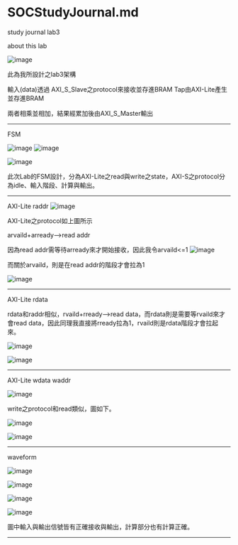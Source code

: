 # SOCStudyJournal.md

study journal lab3

about this lab

![image](https://hackmd.io/_uploads/SJu_m5cvT.png)

此為我所設計之lab3架構

輸入(data)透過 AXI_S_Slave之protocol來接收並存進BRAM
Tap由AXI-Lite產生並存進BRAM

兩者相乘並相加，結果經累加後由AXI_S_Master輸出

------------------------------------------------
FSM

![image](https://hackmd.io/_uploads/HkmTT9qDa.png)
![image](https://hackmd.io/_uploads/rkS06c9Da.png)

![image](https://hackmd.io/_uploads/BkzSCqqwT.png)

此次Lab的FSM設計，分為AXI-Lite之read與write之state，AXI-S之protocol分為idle、輸入階段、計算與輸出。

------------------------------------------------
AXI-Lite raddr
![image](https://hackmd.io/_uploads/SyywL9cvp.png)

AXI-Lite之protocol如上圖所示

arvaild+arready-->read addr


因為read addr需等待arready來才開始接收，因此我令arvaild<=1
![image](https://hackmd.io/_uploads/ryPH5c9PT.png)

而關於arvaild，則是在read addr的階段才會拉為1

![image](https://hackmd.io/_uploads/Skd0q55DT.png)

------------------------------------------------

AXI-Lite rdata

rdata和raddr相似，rvaild+rready-->read data，而rdata則是需要等rvaild來才會read data，因此同理我直接將rready拉為1，rvaild則是rdata階段才會拉起來。

![image](https://hackmd.io/_uploads/r1EB2cqPT.png)


![image](https://hackmd.io/_uploads/SJtl25qDT.png)

------------------------------------------------
AXI-Lite wdata waddr

![image](https://hackmd.io/_uploads/rJxch5cva.png)

write之protocol和read類似，圖如下。

![image](https://hackmd.io/_uploads/BJzraqcv6.png)

![image](https://hackmd.io/_uploads/SyWUT5cP6.png)


------------------------------------------------

waveform

![image](https://hackmd.io/_uploads/BkYYeiqDp.png)

![image](https://hackmd.io/_uploads/B1hcls5vp.png)

![image](https://hackmd.io/_uploads/Skiigj5vp.png)

![image](https://hackmd.io/_uploads/H1Angicva.png)

圖中輸入與輸出信號皆有正確接收與輸出，計算部分也有計算正確。

------------------------------------------------


